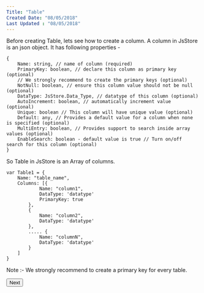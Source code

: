 ```yaml
---
Title: "Table"
Created Date: "08/05/2018"
Last Updated : "08/05/2018"
---
```


Before creating Table, lets see how to create a column. A column in JsStore is an json object. It has following properties -

```
{
    Name: string, // name of column (required)
    PrimaryKey: boolean, // declare this column as primary key (optional)
    // We strongly recommend to create the primary keys (optional)
    NotNull: boolean, // ensure this column value should not be null (optional)
    DataType: JsStore.Data_Type, // datatype of this column (optional)
    AutoIncrement: boolean, // automatically increment value (optional)
    Unique: boolean // This column will have unique value (optional)
    Default: any, // Provides a default value for a column when none is specified (optional)
    MultiEntry: boolean, // Provides support to search inside array values (optional)
    EnableSearch: boolean - default value is true // Turn on/off search for this column (optional)
}
```

So Table in JsStore is an Array of columns.

```
var Table1 = {
    Name: "table_name",
    Columns: [{
            Name: "column1",
            DataType: 'datatype'
            PrimaryKey: true
        },
        {
            Name: "column2",
            DataType: 'datatype'
        },
        ..... {
            Name: "columnN",
            DataType: 'datatype'
        }
    ]
}
```

Note :- We strongly recommend to create a primary key for every table.

<p class="margin-top-40px text-center">
    <button class="btn info btnNext">Next</button>
</p>